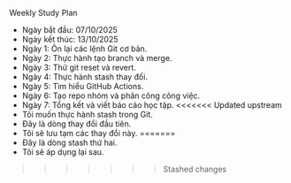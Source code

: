  Weekly Study Plan
- Ngày bắt đầu: 07/10/2025
- Ngày kết thúc: 13/10/2025
- Ngày 1: Ôn lại các lệnh Git cơ bản.
- Ngày 2: Thực hành tạo branch và merge.
- Ngày 3: Thử git reset và revert.
- Ngày 4: Thực hành stash thay đổi.
- Ngày 5: Tìm hiểu GitHub Actions.
- Ngày 6: Tạo repo nhóm và phân công công việc.
- Ngày 7: Tổng kết và viết báo cáo học tập.
<<<<<<< Updated upstream
- Tôi muốn thực hành stash trong Git.
- Đây là dòng thay đổi đầu tiên.
- Tôi sẽ lưu tạm các thay đổi này.
=======
- Đây là dòng stash thứ hai.
- Tôi sẽ áp dụng lại sau.
>>>>>>> Stashed changes
